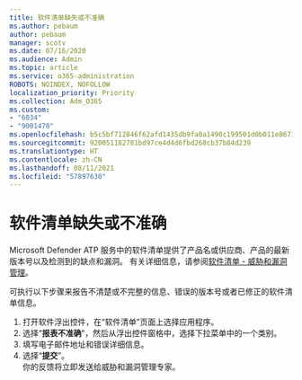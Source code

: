 ```yaml
---
title: 软件清单缺失或不准确
ms.author: pebaum
author: pebaum
manager: scotv
ms.date: 07/16/2020
ms.audience: Admin
ms.topic: article
ms.service: o365-administration
ROBOTS: NOINDEX, NOFOLLOW
localization_priority: Priority
ms.collection: Adm_O365
ms.custom:
- "6034"
- "9001470"
ms.openlocfilehash: b5c5bf712846f62afd1435db9fa0a1490c199501d0b011e867103516770fcbfd
ms.sourcegitcommit: 920051182781bd97ce4d4d6fbd268cb37b84d239
ms.translationtype: HT
ms.contentlocale: zh-CN
ms.lasthandoff: 08/11/2021
ms.locfileid: "57897630"
---
```

# <a name="software-inventory-is-missing-or-inaccurate"></a>软件清单缺失或不准确

Microsoft Defender ATP 服务中的软件清单提供了产品名或供应商、产品的最新版本号以及检测到的缺点和漏洞。 有关详细信息，请参阅[软件清单 - 威胁和漏洞管理](https://docs.microsoft.com/windows/security/threat-protection/microsoft-defender-atp/tvm-software-inventory)。

可执行以下步骤来报告不清楚或不完整的信息、错误的版本号或者已修正的软件清单信息。  

1. 打开软件浮出控件，在“软件清单”页面上选择应用程序。
2. 选择“**报表不准确**”，然后从浮出控件窗格中，选择下拉菜单中的一个类别。
3. 填写电子邮件地址和错误详细信息。
4. 选择“**提交**”。</br>
    你的反馈将立即发送给威胁和漏洞管理专家。